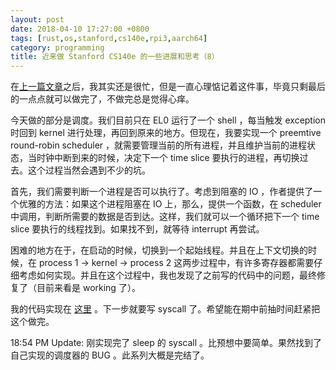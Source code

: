 ```yaml
---
layout: post
date: 2018-04-10 17:27:00 +0800
tags: [rust,os,stanford,cs140e,rpi3,aarch64]
category: programming
title: 近来做 Stanford CS140e 的一些进展和思考（8）
---
```


在[上一篇文章](/programming/2018/04/07/thoughts-on-stanford-cs140e-7/)之后，我其实还是很忙，但是一直心理惦记着这件事，毕竟只剩最后的一点点就可以做完了，不做完总是觉得心痒。

今天做的部分是调度。我们目前只在 EL0 运行了一个 shell ，每当触发 exception 时回到 kernel 进行处理，再回到原来的地方。但现在，我要实现一个 preemtive round-robin scheduler ，就需要管理当前的所有进程，并且维护当前的进程状态，当时钟中断到来的时候，决定下一个 time slice 要执行的进程，再切换过去。这个过程当然会遇到不少的坑。

首先，我们需要判断一个进程是否可以执行了。考虑到阻塞的 IO ，作者提供了一个优雅的方法：如果这个进程阻塞在 IO 上，那么，提供一个函数，在 scheduler 中调用，判断所需要的数据是否到达。这样，我们就可以一个循环把下一个 time slice 要执行的线程找到。如果找不到，就等待 interrupt 再尝试。

困难的地方在于，在启动的时候，切换到一个起始线程。并且在上下文切换的时候，在 process 1 -> kernel -> process 2 这两步过程中，有许多寄存器都需要仔细考虑如何实现。并且在这个过程中，我也发现了之前写的代码中的问题，最终修复了（目前来看是 working 了）。

我的代码实现在 [这里](https://github.com/jiegec/cs140e/commit/977f179a9b28e88e85f4ba9577a0682bf2b6c57b) 。下一步就要写 syscall 了。希望能在期中前抽时间赶紧把这个做完。

18:54 PM Update: 刚实现完了 sleep 的 syscall 。比预想中要简单。果然找到了自己实现的调度器的 BUG 。此系列大概是完结了。
